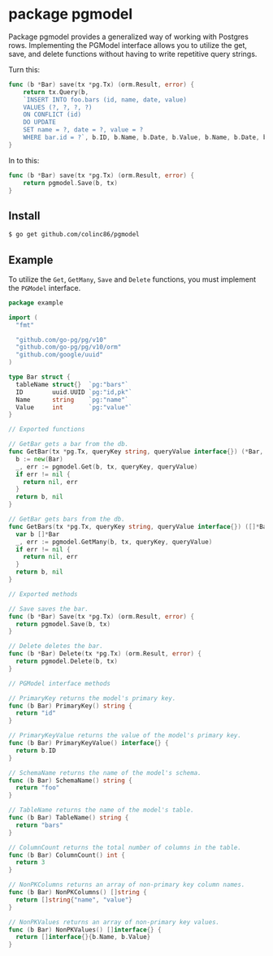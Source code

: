 # package pgmodel

Package pgmodel provides a generalized way of working with Postgres rows. Implementing the PGModel interface allows you to utilize the get, save, and delete functions without having to write repetitive query strings.

Turn this:

```go
func (b *Bar) save(tx *pg.Tx) (orm.Result, error) {
	return tx.Query(b,
    `INSERT INTO foo.bars (id, name, date, value) 
    VALUES (?, ?, ?, ?) 
    ON CONFLICT (id) 
    DO UPDATE
    SET name = ?, date = ?, value = ? 
    WHERE bar.id = ?`, b.ID, b.Name, b.Date, b.Value, b.Name, b.Date, b.Value, b.ID)
}
```

In to this:

```go
func (b *Bar) save(tx *pg.Tx) (orm.Result, error) {
	return pgmodel.Save(b, tx)
}
```

## Install

```bash
$ go get github.com/colinc86/pgmodel
```

## Example

To utilize the `Get`, `GetMany`, `Save` and `Delete` functions, you must implement the `PGModel` interface.

```go
package example

import (
  "fmt"

  "github.com/go-pg/pg/v10"
  "github.com/go-pg/pg/v10/orm"
  "github.com/google/uuid"
)

type Bar struct {
  tableName struct{}  `pg:"bars"`
  ID        uuid.UUID `pg:"id,pk"`
  Name      string    `pg:"name"`
  Value     int       `pg:"value"`
}

// Exported functions

// GetBar gets a bar from the db.
func GetBar(tx *pg.Tx, queryKey string, queryValue interface{}) (*Bar, error) {
  b := new(Bar)
  _, err := pgmodel.Get(b, tx, queryKey, queryValue)
  if err != nil {
    return nil, err
  }
  return b, nil
}

// GetBar gets bars from the db.
func GetBars(tx *pg.Tx, queryKey string, queryValue interface{}) ([]*Bar, error) {
  var b []*Bar
  _, err := pgmodel.GetMany(b, tx, queryKey, queryValue)
  if err != nil {
    return nil, err
  }
  return b, nil
}

// Exported methods

// Save saves the bar.
func (b *Bar) Save(tx *pg.Tx) (orm.Result, error) {
  return pgmodel.Save(b, tx)
}

// Delete deletes the bar.
func (b *Bar) Delete(tx *pg.Tx) (orm.Result, error) {
  return pgmodel.Delete(b, tx)
}

// PGModel interface methods

// PrimaryKey returns the model's primary key.
func (b Bar) PrimaryKey() string {
  return "id"
}

// PrimaryKeyValue returns the value of the model's primary key.
func (b Bar) PrimaryKeyValue() interface{} {
  return b.ID
}

// SchemaName returns the name of the model's schema.
func (b Bar) SchemaName() string {
  return "foo"
}

// TableName returns the name of the model's table.
func (b Bar) TableName() string {
  return "bars"
}

// ColumnCount returns the total number of columns in the table.
func (b Bar) ColumnCount() int {
  return 3
}

// NonPKColumns returns an array of non-primary key column names.
func (b Bar) NonPKColumns() []string {
  return []string{"name", "value"}
}

// NonPKValues returns an array of non-primary key values.
func (b Bar) NonPKValues() []interface{} {
  return []interface{}{b.Name, b.Value}
}
```
